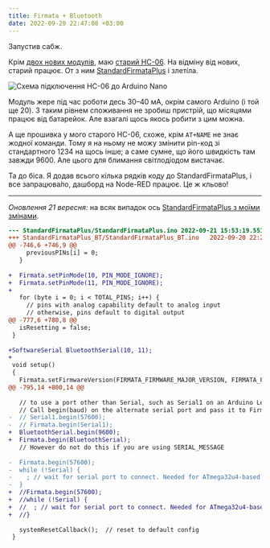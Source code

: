 ```yaml
---
title: Firmata + Bluetooth
date: 2022-09-20 22:47:08 +03:00
---
```


Запустив сабж.

Крім [двох нових модулів][1], маю [старий HC-06][4]. На відміну від нових, старий працює. От з ним [StandardFirmataPlus][2] і злеті́ла.

![Схема підключення HC-06 до Arduino Nano](/uploads/HC-06.png)

Модуль жере під час роботи десь 30–40 мА, окрім самого Arduino (і той ще 20). З таким рівнем споживання не зробиш пристрій, що місяцями працює від батарейок. Але взагалі щось якось робити з цим можна.

А ще прошивка у мого старого HC-06, схоже, крім `AT+NAME` не знає жодної команди. Тому я на ньому не можу змінити pin-код зі стандартного 1234 на щось інше; а саме сумне, що його швидкість там завжди 9600. Але цього для блимання світлодіодом вистачає.

Та до біса. Я додав всього кілька рядків коду до StandardFirmataPlus, і все запрацюва́ло, дашборд на Node-RED працює. Це ж кльово!

* * *

_Оновлення 21 вересня:_ на всяк випадок ось [StandardFirmataPlus з моїми змінами][3].

```diff
--- StandardFirmataPlus/StandardFirmataPlus.ino	2022-09-21 15:53:19.551743905 +0300
+++ StandardFirmataPlus_BT/StandardFirmataPlus_BT.ino	2022-09-20 22:25:21.343698266 +0300
@@ -746,6 +746,9 @@
     previousPINs[i] = 0;
   }
 
+  Firmata.setPinMode(10, PIN_MODE_IGNORE);
+  Firmata.setPinMode(11, PIN_MODE_IGNORE);
+
   for (byte i = 0; i < TOTAL_PINS; i++) {
     // pins with analog capability default to analog input
     // otherwise, pins default to digital output
@@ -777,6 +780,8 @@
   isResetting = false;
 }
 
+SoftwareSerial BluetoothSerial(10, 11);
+
 void setup()
 {
   Firmata.setFirmwareVersion(FIRMATA_FIRMWARE_MAJOR_VERSION, FIRMATA_FIRMWARE_MINOR_VERSION);
@@ -795,14 +800,14 @@
 
   // to use a port other than Serial, such as Serial1 on an Arduino Leonardo or Mega,
   // Call begin(baud) on the alternate serial port and pass it to Firmata to begin like this:
-  // Serial1.begin(57600);
-  // Firmata.begin(Serial1);
+  BluetoothSerial.begin(9600);
+  Firmata.begin(BluetoothSerial);
   // However do not do this if you are using SERIAL_MESSAGE
 
-  Firmata.begin(57600);
-  while (!Serial) {
-    ; // wait for serial port to connect. Needed for ATmega32u4-based boards and Arduino 101
-  }
+  //Firmata.begin(57600);
+  //while (!Serial) {
+  //  ; // wait for serial port to connect. Needed for ATmega32u4-based boards and Arduino 101
+  //}
 
   systemResetCallback();  // reset to default config
 }
```

[1]: /2022/09/19/bluetooth.html
[2]: /2022/09/12/firmata.html
[3]: https://github.com/kastaneda/arduino_sandbox/blob/master/StandardFirmataPlus_BT/StandardFirmataPlus_BT.ino
[4]: /2021/01/08/Bluetooth-HC-06.html
